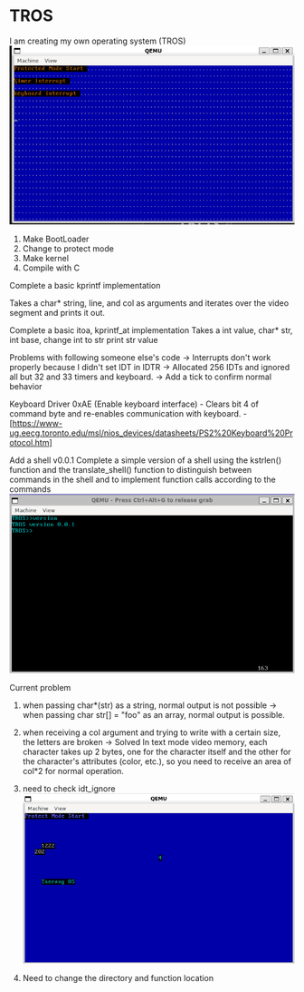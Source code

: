# TROS

I am creating my own operating system (TROS)
![Alt text](imgs/image.png)

1. Make BootLoader
2. Change to protect mode
3. Make kernel
4. Compile with C

Complete a basic kprintf implementation

Takes a char* string, line, and col as arguments and iterates over the video segment and prints it out.

Complete a basic itoa, kprintf_at implementation
Takes a int value, char* str, int base, change int to str
print str value

Problems with following someone else's code
-> Interrupts don't work properly because I didn't set IDT in IDTR
-> Allocated 256 IDTs and ignored all but 32 and 33 timers and keyboard.
-> Add a tick to confirm normal behavior

Keyboard Driver
0xAE (Enable keyboard interface) - Clears bit 4 of command byte and re-enables communication with keyboard. - [https://www-ug.eecg.toronto.edu/msl/nios_devices/datasheets/PS2%20Keyboard%20Protocol.htm]

Add a shell v0.0.1
Complete a simple version of a shell using the kstrlen() function and the translate_shell() function to distinguish between commands in the shell and to implement function calls according to the commands
![Alt text](imgs/add_shell.png)

Current problem
1. when passing char*(str) as a string, normal output is not possible -> when passing char str[] = "foo" as an array, normal output is possible.

2. when receiving a col argument and trying to write with a certain size, the letters are broken -> Solved
In text mode video memory, each character takes up 2 bytes, one for the character itself and the other for the character's attributes (color, etc.), so you need to receive an area of col*2 for normal operation.

3. need to check idt_ignore
![Alt text](imgs/add_idt.png)

4. Need to change the directory and function location

